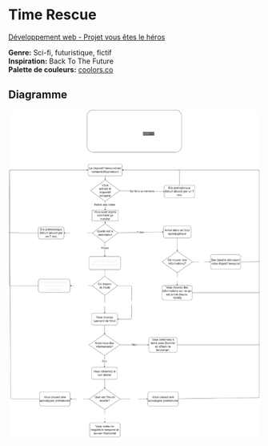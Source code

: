 # Time Rescue

[Développement web - Projet vous êtes le héros](https://smnarnold.com/projets/vous-etes-le-heros)

**Genre:** Sci-fi, futuristique, fictif  
**Inspiration:** Back To The Future  
**Palette de couleurs:** [coolors.co](https://coolors.co/0b424d-4dd4f0-032637-000000-ffffff)  

## Diagramme
![](assets/drawio/diagramme.png)
